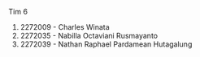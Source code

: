 Tim 6

1. 2272009 - Charles Winata
2. 2272035 - Nabilla Octaviani Rusmayanto
3. 2272039 - Nathan Raphael Pardamean Hutagalung
